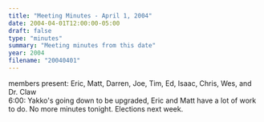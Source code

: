 ```yaml
---
title: "Meeting Minutes - April 1, 2004"
date: 2004-04-01T12:00:00-05:00
draft: false
type: "minutes"
summary: "Meeting minutes from this date"
year: 2004
filename: "20040401"
---
```


<p>
members present:  Eric, Matt, Darren, Joe, Tim, Ed, Isaac, Chris, Wes, and Dr. Claw<br>
6:00:  Yakko's going down to be upgraded, Eric and Matt have a lot of work to do.  No more minutes tonight.  Elections next week.<br>
</P>
